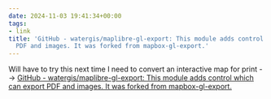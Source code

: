 ```yaml
---
date: 2024-11-03 19:41:34+00:00
tags:
- link
title: 'GitHub - watergis/maplibre-gl-export: This module adds control which can export
  PDF and images. It was forked from mapbox-gl-export.'
---
```


Will have to try this next time I need to convert an interactive map for print --> [GitHub - watergis/maplibre-gl-export: This module adds control which can export PDF and images. It was forked from mapbox-gl-export.](https://github.com/watergis/maplibre-gl-export)